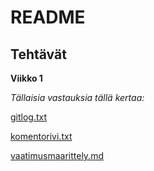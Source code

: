 # README
## Tehtävät
**Viikko 1**

*Tällaisia vastauksia tällä kertaa:*

[gitlog.txt](https://github.com/tjunttil/ot-harjoitustyo/blob/master/laskarit/viikko1/gitlog.txt)

[komentorivi.txt](https://github.com/tjunttil/ot-harjoitustyo/blob/master/laskarit/viikko1/komentorivi.txt)

[vaatimusmaarittely.md](https://github.com/tjunttil/ot-harjoitustyo/blob/master/dokumentaatio/vaatimusmaarittely.md)
